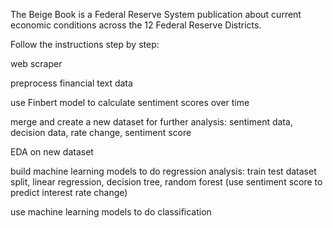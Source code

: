 The Beige Book is a Federal Reserve System publication about current economic conditions across the 12 Federal Reserve Districts.

Follow the instructions step by step:

web scraper

preprocess financial text data 

use Finbert model to calculate sentiment scores over time

merge and create a new dataset for further analysis: sentiment data, decision data, rate change, sentiment score

EDA on new dataset

build machine learning models to do regression analysis: train test dataset split, linear regression, decision tree, random forest
(use sentiment score to predict interest rate change)

use machine learning models to do classification
